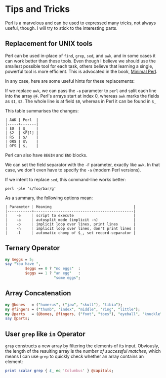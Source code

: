 Tips and Tricks
===============

Perl is a marvelous and can be used to expressed many tricks,
not always useful, though.  I will try to stick to the interesting
parts.


## Replacement for UNIX tools ##

Perl can be used in-place of `find`, `grep`, `sed`, and `awk`, and in some cases
it can work better than these tools.  Even though I believe we should use the
smallest possible tool for each task, others believe that learning a single,
powerful tool is more efficient.  This is advocated in the book,
[Minimal Perl](https://www.manning.com/books/minimal-perl).

In any case, here are some useful hints for these replacements:

If we replace `awk`, we can pass the `-a` parameter to `perl` and split each
line into the array `@F`.  Perl's arrays start at index 0, whereas `awk` marks
the fields as `$1`, `$2`.  The whole line is at field `$0`, whereas in Perl it
can be found in `$_`

This table summarises the changes:

    | AWK | Perl  |
    |-----+-------|
    | $0  | $_    |
    | $2  | $F[1] |
    | RS  | $/    |
    | ORS | $\    |
    | OFS | $,    |

Perl can also have `BEGIN` and `END` blocks.

We can set the field separator with the `-F` parameter, exactly like `awk`.
In that case, we don't even have to specify the `-a` (modern Perl versions).

If we intent to replace `sed`, this command-line works better:

```shell
perl -ple 's/foo/bar/g'
```

As a summary, the following options mean:

    | Parameter | Meaning                                     |
    |-----------+---------------------------------------------|
    |    -e     | script to execute                           |
    |    -a     | autosplit mode (implicit -n)                |
    |    -p     | implicit loop over lines, print lines       |
    |    -n     | implicit loop over lines, don't print lines |
    |    -l     | automatic chomp of $_, set record-separator |


## Ternary Operator

```perl
my $eggs = 5;
say "You have ",
         $eggs == 0 ? "no eggs"  :
         $eggs == 1 ? "an egg"   :
                      "some eggs";
```

## Array Concatenation

```perl
my @bones   = ("humerus", ("jaw", "skull"), "tibia");
my @fingers = ("thumb", "index", "middle", "ring", "little");
my @parts   = (@bones, @fingers, ("foot", "toes"), "eyeball", "knuckle");
say @parts;
```

## User `grep` like `in` Operator

`grep` constructs a new array by filtering the elements of its input.
Obviously, the length of the resulting array is the *number of successful matches*,
which means I can use `grep` to quickly check whether an array contains an
element:

```perl
print scalar grep { $_ eq 'Columbus' } @capitals;
```
